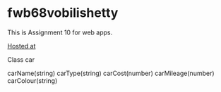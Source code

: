 # fwb68vobilishetty
This is Assignment 10 for web apps.

[Hosted at](https://fwb68vobilishetty.herokuapp.com/)

Class car

carName(string)
carType(string)
carCost(number)
carMileage(number)
carColour(string)
